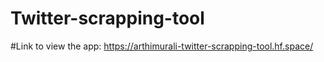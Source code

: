 # Twitter-scrapping-tool

#Link to view the app:
https://arthimurali-twitter-scrapping-tool.hf.space/
```


